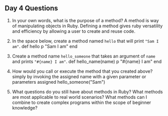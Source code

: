 ## Day 4 Questions

1. In your own words, what is the purpose of a method?
A method is way of manipulating objects in Ruby. Defining a method gives ruby
versatility and efficiency by allowing a user to create and reuse code.
1. In the space below, create a method named `hello` that will print `"Sam I am"`.
def hello
  p "Sam I am"
end

1. Create a method name `hello_someone` that takes an argument of `name` and prints `"#{name} I am"`.
def hello_name(name)
  p "#{name} I am"
end
1. How would you call or execute the method that you created above?
simply by invoking the assigned name with a given parameter or parameters assigned
hello_someone("Sam")
1. What questions do you still have about methods in Ruby?
What methods are most applicable to real world scenarios? What methods can I
combine to create complex programs within the scope of beginner knowledge?

